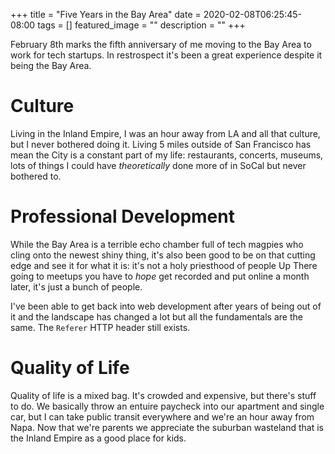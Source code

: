 +++
title =  "Five Years in the Bay Area"
date = 2020-02-08T06:25:45-08:00
tags = []
featured_image = ""
description = ""
+++

February 8th marks the fifth anniversary of me moving to the Bay Area to work for tech startups. In restrospect it's been a great experience despite it being the Bay Area.

# Culture

Living in the Inland Empire, I was an hour away from LA and all that culture, but I never bothered doing it. Living 5 miles outside of San Francisco has mean the City is a constant part of my life: restaurants, concerts, museums, lots of things I could have _theoretically_ done more of in SoCal but never bothered to.

# Professional Development

While the Bay Area is a terrible echo chamber full of tech magpies who cling onto the newest shiny thing, it's also been good to be on that cutting edge and see it for what it is: it's not a holy priesthood of people Up There going to meetups you have to _hope_ get recorded and put online a month later, it's just a bunch of people.

I've been able to get back into web development after years of being out of it and the landscape has changed a lot but all the fundamentals are the same. The `Referer` HTTP header still exists.

# Quality of Life

Quality of life is a mixed bag. It's crowded and expensive, but there's stuff to do. We basically throw an entuire paycheck into our apartment and single car, but I can take public transit everywhere and we're an hour away from Napa. Now that we're parents we appreciate the suburban wasteland that is the Inland Empire as a good place for kids.